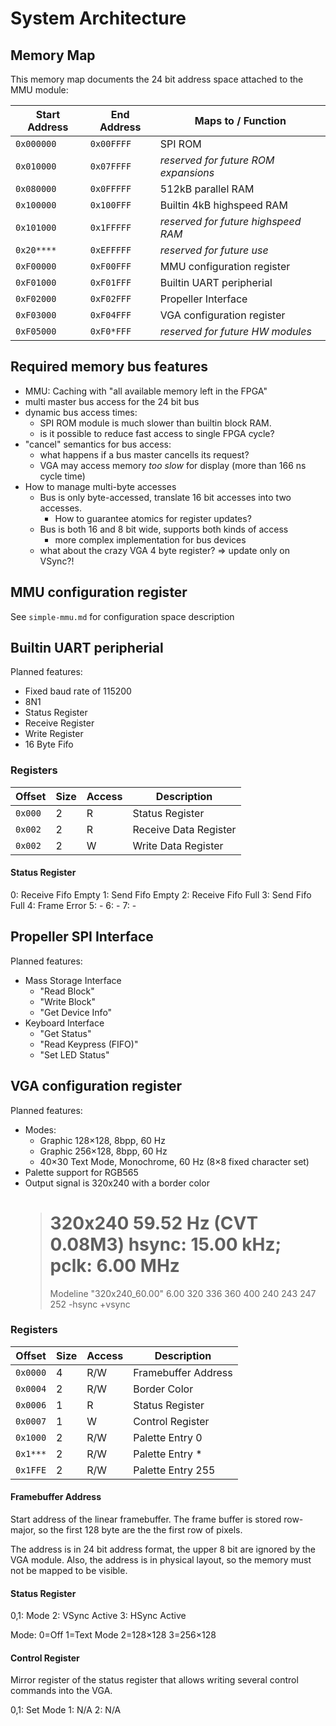 # System Architecture

## Memory Map

This memory map documents the 24 bit address space attached to the MMU module:

| Start Address | End Address | Maps to / Function                            |
|---------------|-------------|-----------------------------------------------|
|    `0x000000` |  `0x00FFFF` | SPI ROM                                       |
|    `0x010000` |  `0x07FFFF` | *reserved for future ROM expansions*          |
|    `0x080000` |  `0x0FFFFF` | 512kB parallel RAM                            |
|    `0x100000` |  `0x100FFF` | Builtin 4kB highspeed RAM                     |
|    `0x101000` |  `0x1FFFFF` | *reserved for future highspeed RAM*           |
|    `0x20****` |  `0xEFFFFF` | *reserved for future use*                     |
|    `0xF00000` |  `0xF00FFF` | MMU configuration register                    |
|    `0xF01000` |  `0xF01FFF` | Builtin UART peripherial                      |
|    `0xF02000` |  `0xF02FFF` | Propeller Interface                           |
|    `0xF03000` |  `0xF04FFF` | VGA configuration register                    |
|    `0xF05000` |  `0xF0*FFF` | *reserved for future HW modules*              |

## Required memory bus features
- MMU: Caching with "all available memory left in the FPGA"
- multi master bus access for the 24 bit bus
- dynamic bus access times:
	- SPI ROM module is much slower than builtin block RAM.
	- is it possible to reduce fast access to single FPGA cycle?
- "cancel" semantics for bus access:
	- what happens if a bus master cancells its request?
	- VGA may access memory *too slow* for display (more than 166 ns cycle time)
- How to manage multi-byte accesses
	- Bus is only byte-accessed, translate 16 bit accesses into two accesses.
		- How to guarantee atomics for register updates?
	- Bus is both 16 and 8 bit wide, supports both kinds of access
		- more complex implementation for bus devices
	- what about the crazy VGA 4 byte register?
		=> update only on VSync?!

## MMU configuration register
See `simple-mmu.md` for configuration space description

## Builtin UART peripherial

Planned features:
- Fixed baud rate of 115200
- 8N1
- Status Register
- Receive Register
- Write Register
- 16 Byte Fifo

### Registers

| Offset  | Size | Access | Description           |
|---------|------|--------|-----------------------|
| `0x000` |    2 | R      | Status Register       |
| `0x002` |    2 | R      | Receive Data Register |
| `0x002` |    2 | W      | Write Data Register   |

#### Status Register

0: Receive Fifo Empty
1: Send Fifo Empty
2: Receive Fifo Full
3: Send Fifo Full
4: Frame Error
5: -
6: -
7: -

## Propeller SPI Interface

Planned features:
- Mass Storage Interface
	- "Read Block"
	- "Write Block"
	- "Get Device Info"
- Keyboard Interface
	- "Get Status"
	- "Read Keypress (FIFO)"
	- "Set LED Status"

## VGA configuration register

Planned features:
- Modes:
	- Graphic 128×128, 8bpp, 60 Hz
	- Graphic 256×128, 8bpp, 60 Hz
	- 40×30 Text Mode, Monochrome, 60 Hz (8×8 fixed character set)
- Palette support for RGB565
- Output signal is 320x240 with a border color
	> # 320x240 59.52 Hz (CVT 0.08M3) hsync: 15.00 kHz; pclk: 6.00 MHz
	> Modeline "320x240_60.00"    6.00  320 336 360 400  240 243 247 252 -hsync +vsync

### Registers

| Offset   | Size | Access | Description           |
|----------|------|--------|-----------------------|
| `0x0000` |    4 | R/W    | Framebuffer Address   |
| `0x0004` |    2 | R/W    | Border Color          |
| `0x0006` |    1 | R      | Status Register       |
| `0x0007` |    1 | W      | Control Register      |
| `0x1000` |    2 | R/W    | Palette Entry 0       |
| `0x1***` |    2 | R/W    | Palette Entry *       |
| `0x1FFE` |    2 | R/W    | Palette Entry 255     |

#### Framebuffer Address
Start address of the linear framebuffer. The frame buffer
is stored row-major, so the first 128 byte are the the first
row of pixels.

The address is in 24 bit address format, the upper 8 bit are
ignored by the VGA module. Also, the address is in physical
layout, so the memory must not be mapped to be visible.

#### Status Register

0,1: Mode
2:   VSync Active
3:   HSync Active

Mode:
	0=Off
	1=Text Mode
	2=128×128
	3=256×128

#### Control Register
Mirror register of the status register that allows writing
several control commands into the VGA.

0,1: Set Mode
1: N/A
2: N/A

